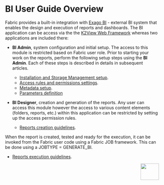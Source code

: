 # BI User Guide Overview

Fabric provides a built-in integration with [Exago BI](https://support.exagoinc.com/hc/en-us) - external BI system that enables the design and execution of reports and dashboards. The BI application can be access via the the [K2View Web Framework](https://support.k2view.com/Academy_6.5/articles/30_web_framework/01_web_framework_overview.html) whereas two applications are included there:

* **BI Admin**, system configuration and initial setup. The access to this module is restricted based on Fabric user role. Prior to starting your work on the reports, perform the following setup steps using the **BI Admin**. Each of these steps is described in details in subsequent articles.
  * [Installation and Storage Management setup](01_Installation.md).
  * [Access rules and permissions settings](02_Permissions_Setup.md).
  * [Metadata setup](03_Metadata_Setup).
  * [Parameters definition]()

* **BI Designer**, creation and generation of the reports. Any user can access this module however the access to various content elements (folders, reports, etc.) within this application can be restricted by setting up the access permission rules. 
  * [Reports creation guidelines](05_report_creation_guidelines.md).

When the report is created, tested and ready for the execution, it can be invoked from the Fabric user code using a Fabric JOB framework. This can be done using a JOBTYPE = GENERATE_BI. 
   * [Reports execution guidelines](). 





[<img align="right" width="60" height="54" src="/articles/images/Next.png">](01_Installation.md) 
